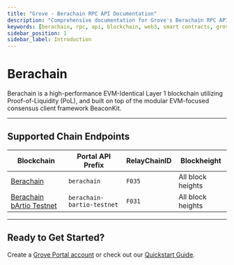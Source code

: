 ```yaml
---
title: "Grove - Berachain RPC API Documentation"
description: "Comprehensive documentation for Grove's Berachain RPC API, covering endpoint details and integration strategies for blockchain developers."
keywords: [berachain, rpc, api, blockchain, web3, smart contracts, grove, pocket, pokt]
sidebar_position: 1
sidebar_label: Introduction
---
```


# Berachain

Berachain is a high-performance EVM-Identical Layer 1 blockchain utilizing Proof-of-Liquidity (PoL), and built on top of the modular EVM-focused consensus client framework BeaconKit.

---

## Supported Chain Endpoints

| Blockchain                               | Portal API Prefix | RelayChainID | Blockheight         |
| ---------------------------------------- | ----------------- | ------------ | ------------------- |
| [Berachain](./endpoints/berachain) | `berachain`      | `F035`         | All block heights |
| [Berachain bArtio Testnet](./endpoints/berachain-bartio-testnet) | `berachain-bartio-testnet`      | `F031`         | All block heights |

---

## Ready to Get Started?

Create a [Grove Portal account](https://portal.grove.city) or check out our [Quickstart Guide](/guides/getting-started/quickstart).
